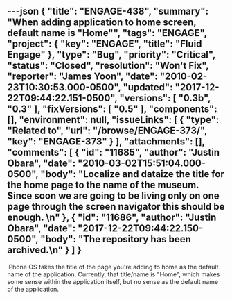 ---json
{
  "title": "ENGAGE-438",
  "summary": "When adding application to home screen, default name is \"Home\"",
  "tags": "ENGAGE",
  "project": {
    "key": "ENGAGE",
    "title": "Fluid Engage"
  },
  "type": "Bug",
  "priority": "Critical",
  "status": "Closed",
  "resolution": "Won't Fix",
  "reporter": "James Yoon",
  "date": "2010-02-23T10:30:53.000-0500",
  "updated": "2017-12-22T09:44:22.151-0500",
  "versions": [
    "0.3b",
    "0.3"
  ],
  "fixVersions": [
    "0.5"
  ],
  "components": [],
  "environment": null,
  "issueLinks": [
    {
      "type": "Related to",
      "url": "/browse/ENGAGE-373/",
      "key": "ENGAGE-373"
    }
  ],
  "attachments": [],
  "comments": [
    {
      "id": "11685",
      "author": "Justin Obara",
      "date": "2010-03-02T15:51:04.000-0500",
      "body": "Localize and dataize the title for the home page to the name of the museum. Since soon we are going to be living only on one page through the screen navigator this should be enough.&#x20;\n"
    },
    {
      "id": "11686",
      "author": "Justin Obara",
      "date": "2017-12-22T09:44:22.150-0500",
      "body": "The repository has been archived.\n"
    }
  ]
}
---
iPhone OS takes the title of the page you're adding to home as the default name of the application. Currently, that title/name is "Home", which makes some sense within the application itself, but no sense as the default name of the application.

        